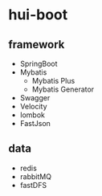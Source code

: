 # hui-boot

## framework

- SpringBoot
- Mybatis
  - Mybatis Plus
  - Mybatis Generator
- Swagger
- Velocity
- lombok
- FastJson

## data

- redis
- rabbitMQ
- fastDFS